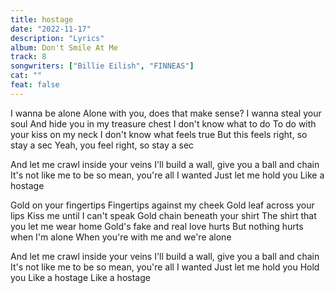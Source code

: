 ```yaml
---
title: hostage
date: "2022-11-17"
description: "Lyrics"
album: Don't Smile At Me
track: 8
songwriters: ["Billie Eilish", "FINNEAS"]
cat: ""
feat: false
---
```


<p className="verse-one">
I wanna be alone
Alone with you, does that make sense?
I wanna steal your soul
And hide you in my treasure chest
I don't know what to do
To do with your kiss on my neck
I don't know what feels true
But this feels right, so stay a sec
Yeah, you feel right, so stay a sec
</p>
<p className="chorus">
And let me crawl inside your veins
I'll build a wall, give you a ball and chain
It's not like me to be so mean, you're all I wanted
Just let me hold you
Like a hostage
</p>
<p className="verse-two">
Gold on your fingertips
Fingertips against my cheek
Gold leaf across your lips
Kiss me until I can't speak
Gold chain beneath your shirt
The shirt that you let me wear home
Gold's fake and real love hurts
But nothing hurts when I'm alone
When you're with me and we're alone
</p>
<p className="chorus">
And let me crawl inside your veins
I'll build a wall, give you a ball and chain
It's not like me to be so mean, you're all I wanted
Just let me hold you
Hold you
Like a hostage
Like a hostage
</p>
